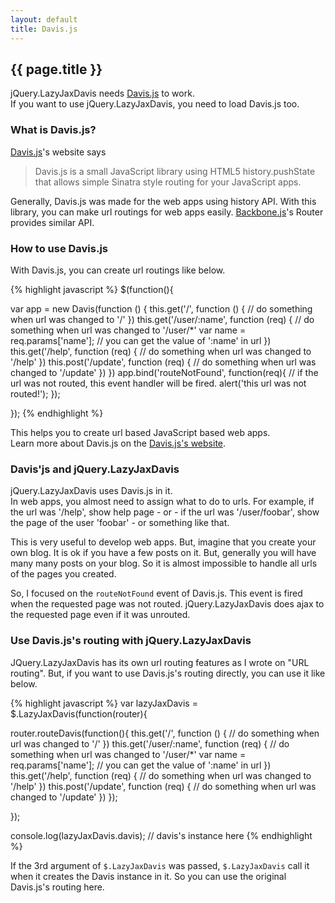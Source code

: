 ```yaml
---
layout: default
title: Davis.js
---
```


## {{ page.title }}

jQuery.LazyJaxDavis needs [Davis.js](http://davisjs.com/) to work.  
If you want to use jQuery.LazyJaxDavis, you need to load Davis.js too.

### What is Davis.js?

[Davis.js](http://davisjs.com/)'s website says

>Davis.js is a small JavaScript library using HTML5 history.pushState that allows simple Sinatra style routing for your JavaScript apps.

Generally, Davis.js was made for the web apps using history API. With this library, you can make url routings for web apps easily. [Backbone.js](http://documentcloud.github.com/backbone/)'s Router provides similar API.

### How to use Davis.js

With Davis.js, you can create url routings like below.

{% highlight javascript %}
$(function(){

  var app = new Davis(function () {
    this.get('/', function () {
      // do something when url was changed to '/'
    })
    this.get('/user/:name', function (req) {
      // do something when url was changed to '/user/*'
      var name = req.params['name']; // you can get the value of ':name' in url
    })
    this.get('/help', function (req) {
      // do something when url was changed to '/help'
    })
    this.post('/update', function (req) {
      // do something when url was changed to '/update'
    })
  })
  app.bind('routeNotFound', function(req){
    // if the url was not routed, this event handler will be fired.
    alert('this url was not routed!');
  });

});
{% endhighlight %}

This helps you to create url based JavaScript based web apps.  
Learn more about Davis.js on the [Davis.js's website](http://davisjs.com/).

### Davis'js and jQuery.LazyJaxDavis

jQuery.LazyJaxDavis uses Davis.js in it.  
In web apps, you almost need to assign what to do to urls. For example, if the url was '/help', show help page - or - if the url was '/user/foobar', show the page of the user 'foobar' - or something like that.

This is very useful to develop web apps. But, imagine that you create your own blog. It is ok if you have a few posts on it. But, generally you will have many many posts on your blog. So it is almost impossible to handle all urls of the pages you created.

So, I focused on the `routeNotFound` event of Davis.js. This event is fired when the requested page was not routed. jQuery.LazyJaxDavis does ajax to the requested page even if it was unrouted.

### Use Davis.js's routing with jQuery.LazyJaxDavis

JQuery.LazyJaxDavis has its own url routing features as I wrote on "URL routing". But, if you want to use Davis.js's routing directly, you can use it like below.

{% highlight javascript %}
var lazyJaxDavis = $.LazyJaxDavis(function(router){

  router.routeDavis(function(){
    this.get('/', function () {
      // do something when url was changed to '/'
    })
    this.get('/user/:name', function (req) {
      // do something when url was changed to '/user/*'
      var name = req.params['name']; // you can get the value of ':name' in url
    })
    this.get('/help', function (req) {
      // do something when url was changed to '/help'
    })
    this.post('/update', function (req) {
      // do something when url was changed to '/update'
    })
  });

});

console.log(lazyJaxDavis.davis); // davis's instance here
{% endhighlight %}

If the 3rd argument of `$.LazyJaxDavis` was passed, `$.LazyJaxDavis` call it when it creates the Davis instance in it. So you can use the original Davis.js's routing here.




